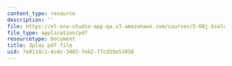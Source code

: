 ```yaml
---
content_type: resource
description: ''
file: https://ol-ocw-studio-app-qa.s3.amazonaws.com/courses/5-08j-biological-chemistry-ii-spring-2016/7e8114c14c4c34827eb2f7cd59a51058_RfEmF7LgU7Y.pdf
file_type: application/pdf
resourcetype: Document
title: 3play pdf file
uid: 7e8114c1-4c4c-3482-7eb2-f7cd59a51058
---
```

